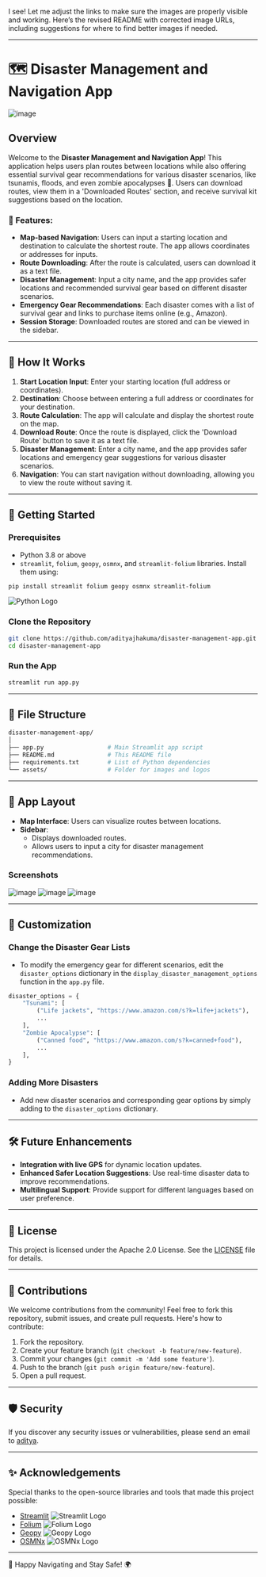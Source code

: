 I see! Let me adjust the links to make sure the images are properly visible and working. Here’s the revised README with corrected image URLs, including suggestions for where to find better images if needed.

---

# 🗺️ Disaster Management and Navigation App

![image](https://github.com/user-attachments/assets/0c59bdae-8590-443d-899f-fba54b660892)


## Overview
Welcome to the **Disaster Management and Navigation App**! This application helps users plan routes between locations while also offering essential survival gear recommendations for various disaster scenarios, like tsunamis, floods, and even zombie apocalypses 🧟. Users can download routes, view them in a 'Downloaded Routes' section, and receive survival kit suggestions based on the location.

### 🌟 Features:
- **Map-based Navigation**: Users can input a starting location and destination to calculate the shortest route. The app allows coordinates or addresses for inputs.
- **Route Downloading**: After the route is calculated, users can download it as a text file.
- **Disaster Management**: Input a city name, and the app provides safer locations and recommended survival gear based on different disaster scenarios.
- **Emergency Gear Recommendations**: Each disaster comes with a list of survival gear and links to purchase items online (e.g., Amazon).
- **Session Storage**: Downloaded routes are stored and can be viewed in the sidebar.

---

## 🎯 How It Works
1. **Start Location Input**: Enter your starting location (full address or coordinates).
2. **Destination**: Choose between entering a full address or coordinates for your destination.
3. **Route Calculation**: The app will calculate and display the shortest route on the map.
4. **Download Route**: Once the route is displayed, click the 'Download Route' button to save it as a text file.
5. **Disaster Management**: Enter a city name, and the app provides safer locations and emergency gear suggestions for various disaster scenarios.
6. **Navigation**: You can start navigation without downloading, allowing you to view the route without saving it.

---

## 🚀 Getting Started

### Prerequisites
- Python 3.8 or above
- `streamlit`, `folium`, `geopy`, `osmnx`, and `streamlit-folium` libraries. Install them using:

```bash
pip install streamlit folium geopy osmnx streamlit-folium
```

![Python Logo](https://upload.wikimedia.org/wikipedia/commons/c/c3/Python-logo-notext.svg) <!-- Updated Python logo -->

### Clone the Repository

```bash
git clone https://github.com/adityajhakuma/disaster-management-app.git
cd disaster-management-app
```

### Run the App

```bash
streamlit run app.py
```

---

## 📁 File Structure

```bash
disaster-management-app/
│
├── app.py                  # Main Streamlit app script
├── README.md               # This README file
├── requirements.txt        # List of Python dependencies
└── assets/                 # Folder for images and logos
```

---

## 🎨 App Layout
- **Map Interface**: Users can visualize routes between locations.
- **Sidebar**:
  - Displays downloaded routes.
  - Allows users to input a city for disaster management recommendations.
  
### Screenshots

![image](https://github.com/user-attachments/assets/81fc1275-b875-4826-807e-1df46f4b147b)
![image](https://github.com/user-attachments/assets/7062b5f4-d842-41e8-8594-8843d148c0c7)
![image](https://github.com/user-attachments/assets/e2b93ad3-44c7-4792-990b-2857c11608ad)


---

## 🔧 Customization
### Change the Disaster Gear Lists
- To modify the emergency gear for different scenarios, edit the `disaster_options` dictionary in the `display_disaster_management_options` function in the `app.py` file.

```python
disaster_options = {
    "Tsunami": [
        ("Life jackets", "https://www.amazon.com/s?k=life+jackets"),
        ...
    ],
    "Zombie Apocalypse": [
        ("Canned food", "https://www.amazon.com/s?k=canned+food"),
        ...
    ],
}
```

### Adding More Disasters
- Add new disaster scenarios and corresponding gear options by simply adding to the `disaster_options` dictionary.

---

## 🛠️ Future Enhancements
- **Integration with live GPS** for dynamic location updates.
- **Enhanced Safer Location Suggestions**: Use real-time disaster data to improve recommendations.
- **Multilingual Support**: Provide support for different languages based on user preference.

---

## 📄 License


This project is licensed under the Apache 2.0 License. See the [LICENSE](LICENSE) file for details.

---

## 🙌 Contributions
We welcome contributions from the community! Feel free to fork this repository, submit issues, and create pull requests. Here's how to contribute:
1. Fork the repository.
2. Create your feature branch (`git checkout -b feature/new-feature`).
3. Commit your changes (`git commit -m 'Add some feature'`).
4. Push to the branch (`git push origin feature/new-feature`).
5. Open a pull request.

---

## 🛡️ Security
If you discover any security issues or vulnerabilities, please send an email to [aditya](mailto:adityaneet2@gmail.com).

---

## ✨ Acknowledgements
Special thanks to the open-source libraries and tools that made this project possible:
- [Streamlit](https://streamlit.io/) ![Streamlit Logo](https://streamlit.io/images/brand/streamlit-logo-primary-colormark-darktext.svg)
- [Folium](https://python-visualization.github.io/folium/) ![Folium Logo](https://raw.githubusercontent.com/python-visualization/folium/main/docs/_static/logo-wide.png)
- [Geopy](https://geopy.readthedocs.io/en/stable/) ![Geopy Logo](https://geopy.readthedocs.io/en/stable/_images/geopy-logo.png)
- [OSMNx](https://osmnx.readthedocs.io/en/stable/) ![OSMNx Logo](https://osmnx.readthedocs.io/en/stable/_static/logo.png)

---

🚀 Happy Navigating and Stay Safe! 🌍

